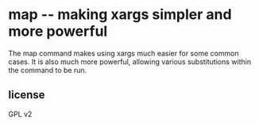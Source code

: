 # map -- making xargs simpler and more powerful

The map command makes using xargs much easier for some common cases.  It is
also much more powerful, allowing various substitutions within the command to
be run.

## license

GPL v2

